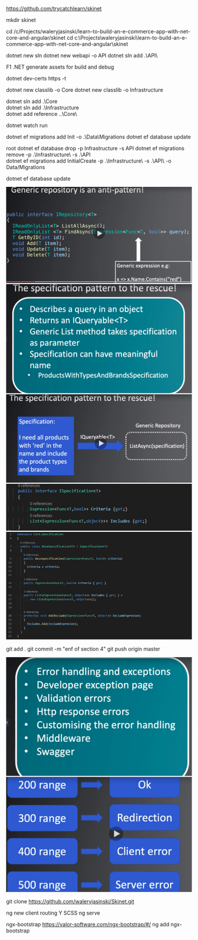 https://github.com/trycatchlearn/skinet 



 mkdir skinet

cd /c/Projects/waleryjasinski/learn-to-build-an-e-commerce-app-with-net-core-and-angular/skinet
cd c:\Projects\waleryjasinski\learn-to-build-an-e-commerce-app-with-net-core-and-angular\skinet 


dotnet new sln
dotnet new webapi -o API
dotnet sln add .\API\

F1 .NET generate assets for build and debug

dotnet dev-certs https -t

dotnet new classlib -o Core
dotnet new classlib -o Infrastructure

dotnet sln add .\Core\
dotnet sln add .\Infrastructure\
dotnet add reference ..\Core\

dotnet watch run 


dotnet ef  migrations add Init  -o .\Data\Migrations
dotnet ef database update



root 
dotnet ef database drop -p Infrastructure -s API
dotnet ef migrations remove -p .\Infrastructure\ -s .\API\
dotnet ef migrations add InitialCreate -p .\Infrastructure\ -s .\API\ -o Data/Migrations


dotnet ef database update

![Generic repository pattern ](Img/image10.png)
![Generic repository pattern ](Img/image11.png)
![Generic repository pattern ](Img/image12.png)
![Generic repository pattern ](Img/image13.png)
![Generic repository pattern ](Img/image14.png)


git add .
git commit -m "enf of section 4"
git push origin master 


![Generic repository pattern ](Img/image15.png)
![Generic repository pattern ](Img/image16.png)


git clone https://github.com/waleryjasinski/Skinet.git


ng new client 
routing Y 
SCSS
ng serve


ngx-bootstrap 
https://valor-software.com/ngx-bootstrap/#/
ng add ngx-bootstrap 

